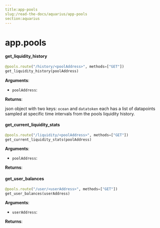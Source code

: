 ```yaml
---
title:app-pools
slug:/read-the-docs/aquarius/app-pools
section:aquarius
---
```

<a name="app.pools"></a>
# app.pools

<a name="app.pools.get_liquidity_history"></a>
#### get\_liquidity\_history

```python
@pools.route("/history/<poolAddress>", methods=["GET"])
get_liquidity_history(poolAddress)
```

**Arguments**:

- `poolAddress`: 

**Returns**:

json object with two keys: `ocean` and `datatoken`
each has a list of datapoints sampled at specific time intervals from the pools liquidity history.

<a name="app.pools.get_current_liquidity_stats"></a>
#### get\_current\_liquidity\_stats

```python
@pools.route("/liquidity/<poolAddress>", methods=["GET"])
get_current_liquidity_stats(poolAddress)
```

**Arguments**:

- `poolAddress`: 

**Returns**:



<a name="app.pools.get_user_balances"></a>
#### get\_user\_balances

```python
@pools.route("/user/<userAddress>", methods=["GET"])
get_user_balances(userAddress)
```

**Arguments**:

- `userAddress`: 

**Returns**:



